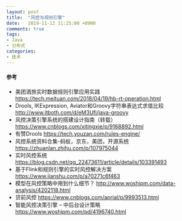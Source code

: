 ```yaml
---
layout: post
title:  "风控与规则引擎"
date:   2019-11-12 11:25:00 +0900
comments: true
tags:
- Java
- 分布式
categories:
- 技术
---
```

#### 参考
- 美团酒旅实时数据规则引擎应用实践
 <https://tech.meituan.com/2018/04/19/hb-rt-operation.html>
- Drools, IKExpression, Aviator和Groovy字符串表达式求值比较
 <http://www.itboth.com/d/eM3Ufi/java-groovy>
- 风控决策引擎系统的搭建设计指南（转载）   
<https://www.cnblogs.com/xitingxie/p/9168892.html>
- 有赞Drools
 <https://tech.youzan.com/rules-engine/>
- 风控系统资料合集-蚂蚁，京东，美团，开源系统
 <https://zhuanlan.zhihu.com/p/107975044>
- 实时风控系统
 <https://blog.csdn.net/qq_22473611/article/details/103391493>
- 基于Flink和规则引擎的实时风控解决方案
 <https://www.jianshu.com/p/a70271c6f463>
- 模型在风控策略中用到什么细节？
 <http://www.woshipm.com/data-analysis/4202118.html>
- 贷前风控 
 <https://www.cnblogs.com/aprial/p/9993513.html>
- 智能风控决策引擎 – 中后台设计策略 
 <https://www.woshipm.com/pd/4196740.html>